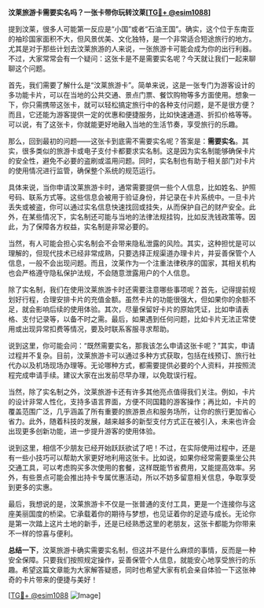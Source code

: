**汶莱旅游卡需要实名吗？一张卡带你玩转汶莱[[TG💪+ @esim1088](https://t.me/s/esim1088)]**

提到汶莱，很多人可能第一反应是“小国”或者“石油王国”。确实，这个位于东南亚的袖珍国家面积不大，但风景优美、文化独特，是一个非常适合短途旅行的地方。尤其是对于那些计划去汶莱旅游的人来说，一张旅游卡可能会成为你的出行利器。不过，大家常常会有一个疑问：这张卡是不是需要实名呢？今天就让我们一起来聊聊这个问题。

首先，我们需要了解什么是“汶莱旅游卡”。简单来说，这是一张专门为游客设计的多功能卡片，可以在当地的公共交通、景点门票、餐饮购物等多方面使用。想象一下，你只需携带这张卡，就可以轻松搞定旅行中的各种支付问题，是不是很方便？而且，它还能为游客提供一定的优惠和便捷服务，比如快速通道、折扣价格等等。可以说，有了这张卡，你就能更好地融入当地的生活节奏，享受旅行的乐趣。

那么，回到最初的问题——这张卡到底需不需要实名呢？答案是：**需要实名**。其实，很多类似的旅游卡或电子支付卡都要求实名制。这是因为实名制能够确保卡片的安全性，避免不必要的盗刷或滥用问题。同时，实名制也有助于相关部门对卡片的使用情况进行监管，确保整个系统的规范运行。

具体来说，当你申请汶莱旅游卡时，通常需要提供一些个人信息，比如姓名、护照号码、联系方式等。这些信息会被用于验证身份，并记录在卡片系统中。一旦卡片丢失或被盗，你可以通过实名信息快速找回或挂失，从而保护自己的财产安全。此外，在某些情况下，实名制还可能与当地的法律法规挂钩，比如反洗钱政策等。因此，为了保障各方权益，实名制是非常必要的。

当然，有人可能会担心实名制会不会带来隐私泄露的风险。其实，这种担忧是可以理解的，但现代技术已经非常成熟，只要选择正规渠道办理卡片，并妥善保管个人信息，一般不会出现问题。而且，汶莱作为一个注重法律秩序的国家，其相关机构也会严格遵守隐私保护法规，不会随意泄露用户的个人信息。

除了实名制，我们在使用汶莱旅游卡时还需要注意哪些事项呢？首先，记得提前规划好行程，合理安排卡片的充值金额。虽然卡片的功能很强大，但如果你的余额不足，就会影响后续的使用体验。其次，尽量保留好卡片的原始凭证，比如申请表格、支付记录等，以备不时之需。最后，如果遇到任何问题，比如卡片无法正常使用或出现异常扣费等情况，要及时联系客服寻求帮助。

说到这里，你可能会问：“既然需要实名，那我该怎么申请这张卡呢？”其实，申请过程并不复杂。目前，汶莱旅游卡可以通过多种方式获取，包括在线预订、旅行社代办以及机场现场办理等。无论哪种方式，都需要提供必要的个人资料，并按照流程完成申请手续。建议大家在出发前尽早办理，以免耽误行程。

当然，除了实名制之外，汶莱旅游卡还有许多其他亮点值得我们关注。例如，卡片的设计非常人性化，支持多语言界面，方便不同国籍的游客操作；再比如，卡片的覆盖范围广泛，几乎涵盖了所有重要的旅游景点和服务场所，让你的旅行更加省心省力。此外，随着科技的发展，越来越多的新型支付方式正在被引入，未来也许会出现更多创新功能，进一步提升游客的使用体验。

说到这里，相信不少朋友已经开始跃跃欲试了吧！不过，在实际使用过程中，还是有一些小技巧可以帮助大家更好地利用这张卡。比如说，如果你经常需要乘坐公共交通工具，可以考虑购买多次使用的套餐，这样既能节省费用，又能提高效率。另外，有些景点可能会推出持卡专属优惠活动，所以不妨多留意相关信息，争取享受到更多的实惠。

最后，我想说的是，汶莱旅游卡不仅是一张普通的支付工具，更是一个连接你与这座美丽国度的桥梁。它承载着你的期待与梦想，也见证着你的足迹与成长。无论你是第一次踏上这片土地的新手，还是已经熟悉这里的老朋友，这张卡都能为你带来不一样的惊喜与便利。

**总结一下**，汶莱旅游卡确实需要实名制，但这并不是什么麻烦的事情，反而是一种安全保障。只要我们按照规定操作，妥善保管个人信息，就能安心地享受旅行的乐趣。希望这篇文章能为大家解答疑惑，同时也希望大家有机会亲自体验一下这张神奇的卡片带来的便捷与美好！

[[TG💪+ @esim1088](https://t.me/s/esim1088) ![Image](https://i.postimg.cc/4NQfJmqS/Snipaste-2025-05-13-00-14-12.png)]
